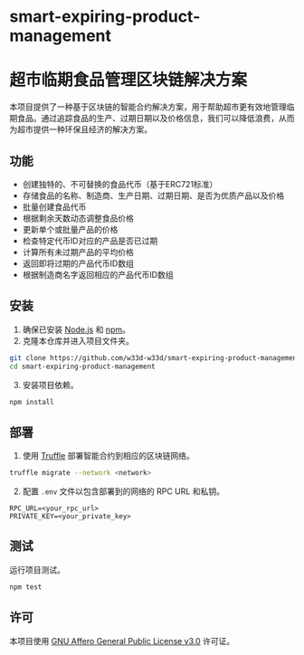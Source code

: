 # smart-expiring-product-management
# 超市临期食品管理区块链解决方案

本项目提供了一种基于区块链的智能合约解决方案，用于帮助超市更有效地管理临期食品。通过追踪食品的生产、过期日期以及价格信息，我们可以降低浪费，从而为超市提供一种环保且经济的解决方案。

## 功能

- 创建独特的、不可替换的食品代币（基于ERC721标准）
- 存储食品的名称、制造商、生产日期、过期日期、是否为优质产品以及价格
- 批量创建食品代币
- 根据剩余天数动态调整食品价格
- 更新单个或批量产品的价格
- 检查特定代币ID对应的产品是否已过期
- 计算所有未过期产品的平均价格
- 返回即将过期的产品代币ID数组
- 根据制造商名字返回相应的产品代币ID数组

## 安装

1. 确保已安装 [Node.js](https://nodejs.org/) 和 [npm](https://www.npmjs.com/)。
2. 克隆本仓库并进入项目文件夹。

```bash
git clone https://github.com/w33d-w33d/smart-expiring-product-management.git
cd smart-expiring-product-management
```

3. 安装项目依赖。

```bash
npm install
```

## 部署

1. 使用 [Truffle](https://www.trufflesuite.com/truffle) 部署智能合约到相应的区块链网络。

```bash
truffle migrate --network <network>
```

2. 配置 `.env` 文件以包含部署到的网络的 RPC URL 和私钥。

```
RPC_URL=<your_rpc_url>
PRIVATE_KEY=<your_private_key>
```

## 测试

运行项目测试。

```bash
npm test
```

## 许可

本项目使用 [GNU Affero General Public License v3.0](https://choosealicense.com/licenses/mit/](https://www.gnu.org/licenses/agpl-3.0.en.html)https://www.gnu.org/licenses/agpl-3.0.en.html) 许可证。
